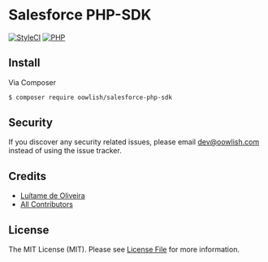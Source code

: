 # Salesforce PHP-SDK

[![StyleCI](https://github.styleci.io/repos/156594515/shield?branch=master)](https://github.styleci.io/repos/156594515)
[![PHP](https://img.shields.io/badge/php-7.1%2B-blue.svg)](https://img.shields.io/badge/php-7.1%2B-blue.svg)

## Install

Via Composer

``` bash
$ composer require oowlish/salesforce-php-sdk
```

## Security

If you discover any security related issues, please email dev@oowlish.com instead of using the issue tracker.

## Credits

- [Luítame de Oliveira][link-author]
- [All Contributors][link-contributors]

## License

The MIT License (MIT). Please see [License File](LICENSE.md) for more information.

[link-author]: https://github.com/luitame
[link-contributors]: ../../contributors

